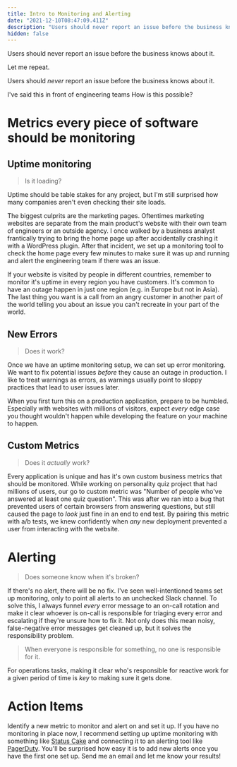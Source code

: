 ```yaml
---
title: Intro to Monitoring and Alerting
date: "2021-12-10T08:47:09.411Z"
description: "Users should never report an issue before the business knows about it."
hidden: false
---
```


Users should never report an issue before the business knows about it.

Let me repeat.

Users should _never_ report an issue before the business knows about it.

I've said this in front of engineering teams
How is this possible?

# Metrics every piece of software should be monitoring

## Uptime monitoring

> Is it loading?

Uptime should be table stakes for any project, but I'm still surprised how many companies aren't even checking their site loads.

The biggest culprits are the marketing pages. Oftentimes marketing websites are separate from the main product's website with their own team of engineers or an outside agency. I once walked by a business analyst frantically trying to bring the home page up after accidentally crashing it with a WordPress plugin. After that incident, we set up a monitoring tool to check the home page every few minutes to make sure it was up and running and alert the engineering team if there was an issue.

If your website is visited by people in different countries, remember to monitor it's uptime in every region you have customers. It's common to have an outage happen in just one region (e.g. in Europe but not in Asia). The last thing you want is a call from an angry customer in another part of the world telling you about an issue you can't recreate in your part of the world.

## New Errors

> Does it work?

Once we have an uptime monitoring setup, we can set up error monitoring. We want to fix potential issues _before_ they cause an outage in production. I like to treat warnings as errors, as warnings usually point to sloppy practices that lead to user issues later.

When you first turn this on a production application, prepare to be humbled. Especially with websites with millions of visitors, expect _every_ edge case you thought wouldn't happen while developing the feature on your machine to happen.

## Custom Metrics

> Does it _actually_ work?

Every application is unique and has it's own custom business metrics that should be monitored. While working on personality quiz project that had millions of users, our go to custom metric was "Number of people who've answered at least one quiz question". This was after we ran into a bug that prevented users of certain browsers from answering questions, but still caused the page to _look_ just fine in an end to end test. By pairing this metric with a/b tests, we knew confidently when _any_ new deployment prevented a user from interacting with the website.

# Alerting

> Does someone know when it's broken?

If there's no alert, there will be no fix. I've seen well-intentioned teams set up monitoring, only to point all alerts to an unchecked Slack channel. To solve this, I always funnel _every_ error message to an on-call rotation and make it clear whoever is on-call is responsible for triaging every error and escalating if they're unsure how to fix it. Not only does this mean noisy, false-negative error messages get cleaned up, but it solves the responsibility problem.

> When everyone is responsible for something, no one is responsible for it.

For operations tasks, making it clear who's responsible for reactive work for a given period of time is _key_ to making sure it gets done.

# Action Items

Identify a new metric to monitor and alert on and set it up. If you have no monitoring in place now, I recommend setting up uptime monitoring with something like [Status Cake](https://www.statuscake.com/) and connecting it to an alerting tool like [PagerDuty](https://www.pagerduty.com/). You'll be surprised how easy it is to add new alerts once you have the first one set up. Send me an email and let me know your results!
